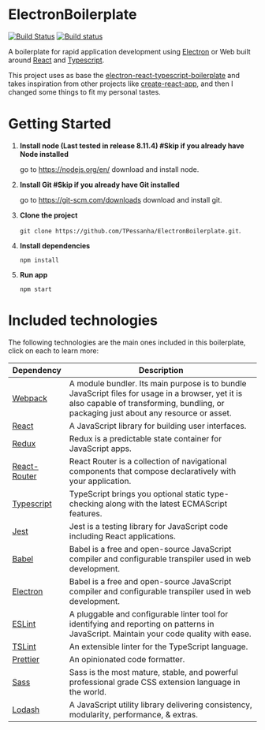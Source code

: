 # ElectronBoilerplate

[![Build Status](https://travis-ci.org/TPessanha/ElectronBoilerplate.svg?branch=master)](https://travis-ci.org/TPessanha/ElectronBoilerplate) [![Build status](https://ci.appveyor.com/api/projects/status/yutvybpi7572neuc?svg=true)](https://ci.appveyor.com/project/TPessanha/electronboilerplate)

A boilerplate for rapid application development using [Electron](https://electronjs.org/) or Web built around [React](https://reactjs.org) and [Typescript](https://www.typescriptlang.org/).


This project uses as base the [electron-react-typescript-boilerplate](https://github.com/iRath96/electron-react-typescript-boilerplate) and takes inspiration from other projects like [create-react-app](https://github.com/facebook/create-react-app), and then I changed some things to fit my personal tastes.

# Getting Started

1. **Install node (Last tested in release 8.11.4) #Skip if you already have Node installed**

    go to https://nodejs.org/en/ download and install node.

2. **Install Git #Skip if you already have Git installed**

    go to https://git-scm.com/downloads download and install git.

3. **Clone the project**

    `git clone https://github.com/TPessanha/ElectronBoilerplate.git`.

4. **Install dependencies**

    `npm install`
	
5. **Run app**

    `npm start`

# Included technologies

The following technologies are the main ones included in this boilerplate, click on each to learn more:

| Dependency  | Description |
| ------------- | ------------- |
| [Webpack](https://webpack.js.org)  | A module bundler. Its main purpose is to bundle JavaScript files for usage in a browser, yet it is also capable of transforming, bundling, or packaging just about any resource or asset.  |
| [React](https://reactjs.org)  | A JavaScript library for building user interfaces.  |
| [Redux](https://redux.js.org/)  | Redux is a predictable state container for JavaScript apps.  |
| [React-Router](https://reacttraining.com/react-router/)  | React Router is a collection of navigational components that compose declaratively with your application.  |
| [Typescript](https://www.typescriptlang.org/)  | TypeScript brings you optional static type-checking along with the latest ECMAScript features.  |
| [Jest](https://jestjs.io/)  | Jest is a testing library for JavaScript code including React applications.  |
| [Babel](https://babeljs.io/)  | Babel is a free and open-source JavaScript compiler and configurable transpiler used in web development.  |
| [Electron](https://electronjs.org/)  | Babel is a free and open-source JavaScript compiler and configurable transpiler used in web development.  |
| [ESLint](https://eslint.org/)  | A pluggable and configurable linter tool for identifying and reporting on patterns in JavaScript. Maintain your code quality with ease.  |
| [TSLint](https://palantir.github.io/tslint/)  | An extensible linter for the TypeScript language.  |
| [Prettier](https://prettier.io/)  | An opinionated code formatter.  |
| [Sass](https://sass-lang.com)  | Sass is the most mature, stable, and powerful professional grade CSS extension language in the world.  |
| [Lodash](https://lodash.com/)  | A JavaScript utility library delivering consistency, modularity, performance, & extras.  |

